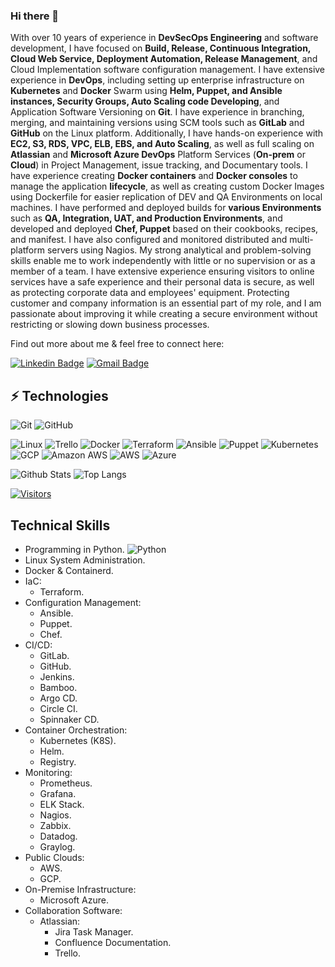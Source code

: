 ### Hi there 👋

<!-- Introduce yourself and give a brief introduction about yourself here.  Also include what tech you're interested in and what you are currently learning -->
With over 10 years of experience in **DevSecOps Engineering** and software
development, I have focused on **Build, Release, Continuous Integration, Cloud Web
Service, Deployment Automation, Release Management**, and Cloud
Implementation software configuration management. I have extensive experience
in **DevOps**, including setting up enterprise infrastructure on **Kubernetes** and **Docker**
Swarm using **Helm, Puppet, and Ansible instances, Security Groups, Auto Scaling
code Developing**, and Application Software Versioning on **Git**. I have experience in
branching, merging, and maintaining versions using SCM tools such as **GitLab** and
**GitHub** on the Linux platform. Additionally, I have hands-on experience with **EC2,
S3, RDS, VPC, ELB, EBS, and Auto Scaling**, as well as full scaling on **Atlassian** and
**Microsoft Azure DevOps** Platform Services (**On-prem** or **Cloud**) in Project
Management, issue tracking, and Documentary tools.
I have experience creating **Docker containers** and **Docker consoles** to manage the
application **lifecycle**, as well as creating custom Docker Images using Dockerfile for
easier replication of DEV and QA Environments on local machines. I have
performed and deployed builds for **various Environments** such as **QA, Integration,
UAT, and Production Environments**, and developed and deployed **Chef, Puppet**
based on their cookbooks, recipes, and manifest. I have also configured and
monitored distributed and multi-platform servers using Nagios.
My strong analytical and problem-solving skills enable me to work independently
with little or no supervision or as a member of a team. I have extensive experience
ensuring visitors to online services have a safe experience and their personal data is
secure, as well as protecting corporate data and employees' equipment. Protecting
customer and company information is an essential part of my role, and I am
passionate about improving it while creating a secure environment without
restricting or slowing down business processes.

Find out more about me & feel free to connect here:

<!-- Replace the fields below with the information requested. Remember to remove the encapsulating <> characters. For spaces in names, use %20 (e.g. Broadus%20Palmer) -->

[![Linkedin Badge](https://img.shields.io/badge/-Farshid%20Rahimi-blue?style=flat-square&logo=Linkedin&logoColor=white&link=https://www.linkedin.com/in/farshid-rahimi/)](https://www.linkedin.com/in/farshid-rahimi/)
[![Gmail Badge](https://img.shields.io/badge/-farshidrahimi.ca@gmail.com-c14438?style=flat-square&logo=Gmail&logoColor=white&link=mailto:farshidrahimi.ca@gmail.com)](mailto:farshidrahimi.ca@gmail.com)

## ⚡ Technologies


<!-- Check out the Badges folder for more badges -->

![Git](https://img.shields.io/badge/-Git-black?style=flat-square&logo=git)
![GitHub](https://img.shields.io/badge/-GitHub-181717?style=flat-square&logo=github)

![Linux](https://img.shields.io/badge/Linux-FCC624?style=flat-square&logo=linux&logoColor=black)
![Trello](https://img.shields.io/badge/Trello-%23026AA7.svg?style=flat-square&logo=Trello&logoColor=white)
![Docker](https://img.shields.io/badge/docker-%230db7ed.svg?style=for-the-badge&logo=docker&logoColor=white)
![Terraform](https://img.shields.io/badge/terraform-%235835CC.svg?style=for-the-badge&logo=terraform&logoColor=white)
![Ansible](https://img.shields.io/badge/-Ansible-EE0000?logo=ansible&logoColor=white)
![Puppet](https://img.shields.io/badge/-Puppet-FFAE1A?logo=puppet&logoColor=white)
![Kubernetes](https://img.shields.io/badge/-Kubernetes-326CE5?logo=kubernetes&logoColor=white)
![GCP](https://img.shields.io/badge/-GCP-4285F4?logo=google-cloud&logoColor=white)
![Amazon AWS](https://img.shields.io/badge/Amazon%20AWS-232F3E?style=flat-square&logo=amazon-aws)
![AWS](https://img.shields.io/badge/-AWS-232F3E?logo=amazon-aws&logoColor=white)
![Azure](https://img.shields.io/badge/-Azure-0089D6?logo=microsoft-azure&logoColor=white)

<!-- Replace the fields below with the information requested. Remember to remove the encapsulating <> characters. -->

![Github Stats](https://github-readme-stats.vercel.app/api?username=Falc00n007&count_private=true&show_icons=true&include_all_commits=true)
![Top Langs](https://github-readme-stats.vercel.app/api/top-langs/?username=Falc00n007&hide=TeX&layout=compact)


<!-- [![Visitors](https://api.visitorbadge.io/api/visitors?path=LevelUpInTech%2FLevelUpInTech&label=VISITORS&countColor=%23263759)](https://visitorbadge.io/status?path=LevelUpInTech%2FLevelUpInTech) -->

[![Visitors](https://api.visitorbadge.io/api/visitors?path=https%3A%2F%2Fgithub.com%2FFalc00n007&label=Visitors&countColor=%23263759&style=flat)](https://visitorbadge.io/status?path=Falc00n007)

## Technical Skills

- Programming in Python.                    ![Python](https://img.shields.io/badge/-Python-black?style=flat-square&logo=Python)
- Linux System Administration.
- Docker & Containerd.
- IaC:
  - Terraform.
- Configuration Management:
  - Ansible.
  - Puppet.
  - Chef.
- CI/CD:
  - GitLab.
  - GitHub.
  - Jenkins.
  - Bamboo.
  - Argo CD.
  - Circle CI.
  - Spinnaker CD.
- Container Orchestration:
  - Kubernetes (K8S).
  - Helm.
  - Registry.
- Monitoring:
  - Prometheus.
  - Grafana.
  - ELK Stack.
  - Nagios.
  - Zabbix.
  - Datadog.
  - Graylog.
- Public Clouds:
  - AWS.
  - GCP.
- On-Premise Infrastructure:
  - Microsoft Azure.
- Collaboration Software:
  - Atlassian:
    - Jira Task Manager.
    - Confluence Documentation.
    - Trello.
